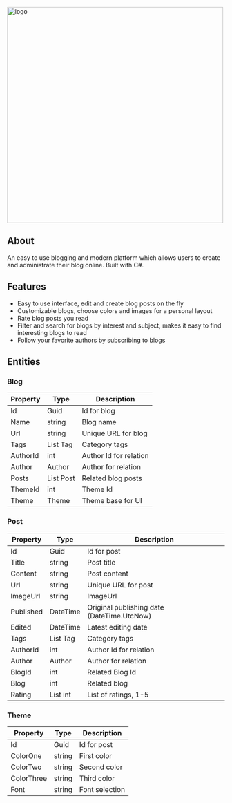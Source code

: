 <picture><img src="https://github.com/anders0b/Typewrite/assets/142984147/58e4be95-2c27-474d-a0d4-e030a8914deb" alt="logo" width="500"/></picture>

## About
An easy to use blogging and modern platform which allows users to create and administrate their blog online. Built with C#.

## Features
- Easy to use interface, edit and create blog posts on the fly
- Customizable blogs, choose colors and images for a personal layout
- Rate blog posts you read
- Filter and search for blogs by interest and subject, makes it easy to find interesting blogs to read
- Follow your favorite authors by subscribing to blogs
## Entities

### Blog
| Property | Type      | Description            |
| -------- | --------- | ---------------------- |
| Id       | Guid      | Id for blog            |
| Name     | string    | Blog name              |
| Url      | string    | Unique URL for blog    |
| Tags     | List Tag  | Category tags          |
| AuthorId | int       | Author Id for relation |
| Author   | Author    | Author for relation    |
| Posts    | List Post | Related blog posts     |
| ThemeId  | int       | Theme Id               |
| Theme    | Theme     | Theme base for UI      |

### Post
| Property  | Type     | Description                                |
| --------- | -------- | ------------------------------------------ |
| Id        | Guid     | Id for post                                |
| Title     | string   | Post title                                 |
| Content   | string   | Post content                               |
| Url       | string   | Unique URL for post                        |
| ImageUrl  | string   | ImageUrl                                   |
| Published | DateTime | Original publishing date (DateTime.UtcNow) |
| Edited    | DateTime | Latest editing date                        |
| Tags      | List Tag | Category tags                              |
| AuthorId  | int      | Author Id for relation                     |
| Author    | Author   | Author for relation                        |
| BlogId    | int      | Related Blog Id                            |
| Blog      | int      | Related blog                               |
| Rating    | List int | List of ratings, 1-5                       |

### Theme
| Property   | Type   | Description    |
| ---------- | ------ | -------------- |
| Id         | Guid   | Id for post    |
| ColorOne   | string | First color    |
| ColorTwo   | string | Second color   |
| ColorThree | string | Third color    |
| Font       | string | Font selection |


